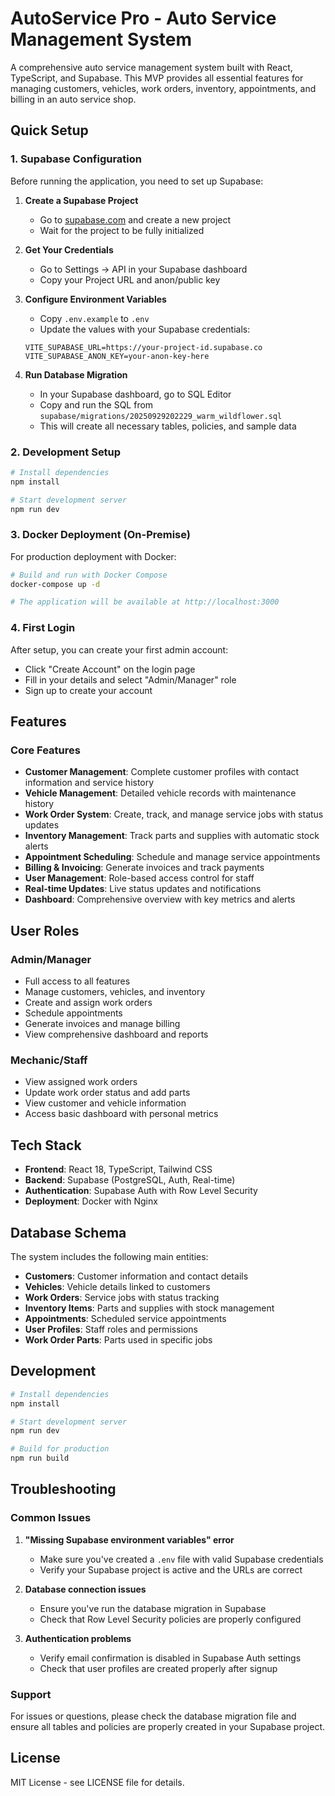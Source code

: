 # AutoService Pro - Auto Service Management System

A comprehensive auto service management system built with React, TypeScript, and Supabase. This MVP provides all essential features for managing customers, vehicles, work orders, inventory, appointments, and billing in an auto service shop.

## Quick Setup

### 1. Supabase Configuration

Before running the application, you need to set up Supabase:

1. **Create a Supabase Project**
   - Go to [supabase.com](https://supabase.com) and create a new project
   - Wait for the project to be fully initialized

2. **Get Your Credentials**
   - Go to Settings → API in your Supabase dashboard
   - Copy your Project URL and anon/public key

3. **Configure Environment Variables**
   - Copy `.env.example` to `.env`
   - Update the values with your Supabase credentials:
   ```env
   VITE_SUPABASE_URL=https://your-project-id.supabase.co
   VITE_SUPABASE_ANON_KEY=your-anon-key-here
   ```

4. **Run Database Migration**
   - In your Supabase dashboard, go to SQL Editor
   - Copy and run the SQL from `supabase/migrations/20250929202229_warm_wildflower.sql`
   - This will create all necessary tables, policies, and sample data

### 2. Development Setup

```bash
# Install dependencies
npm install

# Start development server
npm run dev
```

### 3. Docker Deployment (On-Premise)

For production deployment with Docker:

```bash
# Build and run with Docker Compose
docker-compose up -d

# The application will be available at http://localhost:3000
```

### 4. First Login

After setup, you can create your first admin account:
- Click "Create Account" on the login page
- Fill in your details and select "Admin/Manager" role
- Sign up to create your account

## Features

### Core Features
- **Customer Management**: Complete customer profiles with contact information and service history
- **Vehicle Management**: Detailed vehicle records with maintenance history
- **Work Order System**: Create, track, and manage service jobs with status updates
- **Inventory Management**: Track parts and supplies with automatic stock alerts
- **Appointment Scheduling**: Schedule and manage service appointments
- **Billing & Invoicing**: Generate invoices and track payments
- **User Management**: Role-based access control for staff
- **Real-time Updates**: Live status updates and notifications
- **Dashboard**: Comprehensive overview with key metrics and alerts

## User Roles

### Admin/Manager
- Full access to all features
- Manage customers, vehicles, and inventory
- Create and assign work orders
- Schedule appointments
- Generate invoices and manage billing
- View comprehensive dashboard and reports

### Mechanic/Staff
- View assigned work orders
- Update work order status and add parts
- View customer and vehicle information
- Access basic dashboard with personal metrics

## Tech Stack

- **Frontend**: React 18, TypeScript, Tailwind CSS
- **Backend**: Supabase (PostgreSQL, Auth, Real-time)
- **Authentication**: Supabase Auth with Row Level Security
- **Deployment**: Docker with Nginx

## Database Schema

The system includes the following main entities:
- **Customers**: Customer information and contact details
- **Vehicles**: Vehicle details linked to customers
- **Work Orders**: Service jobs with status tracking
- **Inventory Items**: Parts and supplies with stock management
- **Appointments**: Scheduled service appointments
- **User Profiles**: Staff roles and permissions
- **Work Order Parts**: Parts used in specific jobs

## Development

```bash
# Install dependencies
npm install

# Start development server
npm run dev

# Build for production
npm run build
```

## Troubleshooting

### Common Issues

1. **"Missing Supabase environment variables" error**
   - Make sure you've created a `.env` file with valid Supabase credentials
   - Verify your Supabase project is active and the URLs are correct

2. **Database connection issues**
   - Ensure you've run the database migration in Supabase
   - Check that Row Level Security policies are properly configured

3. **Authentication problems**
   - Verify email confirmation is disabled in Supabase Auth settings
   - Check that user profiles are created properly after signup

### Support

For issues or questions, please check the database migration file and ensure all tables and policies are properly created in your Supabase project.

## License

MIT License - see LICENSE file for details.
